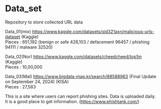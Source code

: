 # Data_set
Repository to store collected URL data

Data_01(mix) https://www.kaggle.com/datasets/sid321axn/malicious-urls-dataset (Kaggle)   
Pieces : 651,192 (benign or safe 428,103 / defacement 96457 / phishing 94111 / malware 32520)

Data_02(Nor) https://www.kaggle.com/datasets/cheedcheed/top1m (Kaggle)   
Pieces : 10,00,000


Data_03(Mal) https://www.bigdata-map.kr/search/88588963 (Final Update on September 24, 2024) (KISA)   
Pieces : 27,583

This is a site where users can report phishing sites. Data is uploaded daily. It is a good place to get information. (https://www.phishtank.com/)
